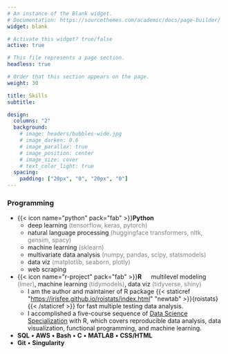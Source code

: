 ```yaml
---
# An instance of the Blank widget.
# Documentation: https://sourcethemes.com/academic/docs/page-builder/
widget: blank

# Activate this widget? true/false
active: true

# This file represents a page section.
headless: true

# Order that this section appears on the page.
weight: 30

title: Skills
subtitle:

design:
  columns: "2"
  background:
    # image: headers/bubbles-wide.jpg
    # image_darken: 0.6
    # image_parallax: true
    # image_position: center
    # image_size: cover
    # text_color_light: true
  spacing:
    padding: ["20px", "0", "20px", "0"]
---
```

### Programming


* {{< icon name="python" pack="fab" >}}**Python** &emsp;  
    * deep learning <span style="color: grey;">(tensorflow, keras, pytorch)</span>
    * natural language processing <span style="color: grey;">(huggingface transformers, nltk, gensim, spacy) </span>
    * machine learning <span style="color: grey;">(sklearn)</span>
    * multivariate data analysis <span style="color: grey;">(numpy, pandas, scipy, statsmodels)</span>
    * data viz <span style="color: grey;">(matplotlib, seaborn, plotly)</span>
    * web scraping
* {{< icon name="r-project" pack="fab" >}}**R**   &emsp; multilevel modeling <span style="color: grey;">(lmer)</span>, machine learning <span style="color: grey;">(tidymodels)</span>, data viz <span style="color: grey;">(tidyverse, shiny)</span>
    * I am the author and maintainer of R package  {{< staticref "https://irisfee.github.io/roistats/index.html" "newtab" >}}{roistats}{{< /staticref >}} for fast multiple testing data analysis.
    * I accomplished a five-course sequence of [Data Science Specialization](https://github.com/uo-datasci-specialization) with R, which covers reproducible data analysis, data visualization, functional programming, and machine learning.
* **SQL** **&bull;** **AWS** **&bull;** **Bash** **&bull;** **C** **&bull;** **MATLAB** **&bull;** **CSS/HTML**
* **Git** **&bull;** **Singularity** 


